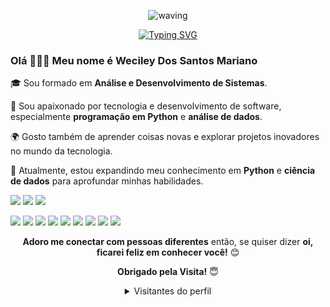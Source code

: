 <div align="center">

 ![waving](https://capsule-render.vercel.app/api?type=waving&height=90&color=gradient)

[![Typing SVG](https://readme-typing-svg.herokuapp.com?font=Mouse+Memoirs&size=65&pause=500&color=F74C76&vCenter=true&width=600&height=70&lines=Oi,+eu+sou+Weciley+Mariano;+Bem-vindo+ao+meu+Perfil!;+Entusiasta+da+Tecnologia)](https://git.io/typing-svg)

<div align="left">

### Olá 🤗👋🏻 **Meu nome é Weciley Dos Santos Mariano** 

🎓 Sou formado em **Análise e Desenvolvimento de Sistemas**.

💼 Sou apaixonado por tecnologia e desenvolvimento de software, especialmente **programação em Python** e **análise de dados**.

🌍 Gosto também de aprender coisas novas e explorar projetos inovadores no mundo da tecnologia.

🐍 Atualmente, estou expandindo meu conhecimento em **Python** e **ciência de dados** para aprofundar minhas habilidades.

<div>
   <a href="https://www.instagram.com/wecileym/" target="_blank"><img src="https://img.shields.io/badge/-Instagram-%23E4405F?style=for-the-badge&logo=instagram&logoColor=white" target="_blank"></a>
   <a href="mailto:marianoweciley@gmail.com"><img src="https://img.shields.io/badge/-Gmail-%23333?style=for-the-badge&logo=gmail&logoColor=white" target="_blank"></a>
   <a href="https://www.linkedin.com/in/weciley-mariano-493b4a255?utm_source=share&utm_campaign=share_via&utm_content=profile&utm_medium=android_app" target="_blank"><img src="https://img.shields.io/badge/-LinkedIn-%230077B5?style=for-the-badge&logo=linkedin&logoColor=white" target="_blank"></a> 
   
   <!-- Novas badges -->
   <a href="#"><img src="https://img.shields.io/badge/-Python-%231572B6?style=for-the-badge&logo=python&logoColor=white" target="_blank"></a>
   <a href="#"><img src="https://img.shields.io/badge/-SQL-%230074A3?style=for-the-badge&logo=sqlite&logoColor=white" target="_blank"></a>
   <a href="#"><img src="https://img.shields.io/badge/-HTML-%23E34F26?style=for-the-badge&logo=html5&logoColor=white" target="_blank"></a>
   <a href="#"><img src="https://img.shields.io/badge/-CSS-%231572B6?style=for-the-badge&logo=css3&logoColor=white" target="_blank"></a>
   <a href="#"><img src="https://img.shields.io/badge/-Flet-%2325817A?style=for-the-badge" target="_blank"></a>
   <a href="#"><img src="https://img.shields.io/badge/-CustomTkinter-%23007ACC?style=for-the-badge" target="_blank"></a>
   <a href="#"><img src="https://img.shields.io/badge/-Django-%23092E20?style=for-the-badge&logo=django&logoColor=white" target="_blank"></a>
   <a href="#"><img src="https://img.shields.io/badge/-C%23-%23239120?style=for-the-badge&logo=c-sharp&logoColor=white" target="_blank"></a>
   <a href="#"><img src="https://img.shields.io/badge/-Docker-%230db7ed?style=for-the-badge&logo=docker&logoColor=white" target="_blank"></a>
</div>
<div align="center">

**Adoro me conectar com pessoas diferentes** então, se quiser dizer **oi, ficarei feliz em conhecer você!** 😊

**Obrigado pela Visita!** 😇

<details>
<summary>Visitantes do perfil</summary>
<p align="center">:round_pushpin: Visitantes do perfil</p>
<div align="center">
    <img alt="contador de visitantes" src="https://profile-counter.glitch.me/wecileym/count.svg">
</div>
</details>
